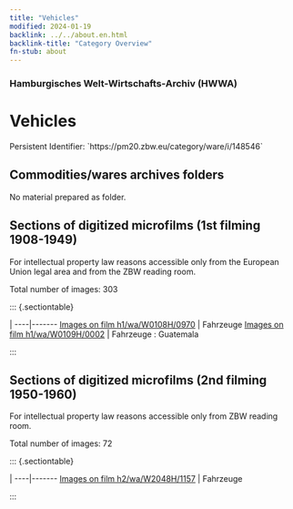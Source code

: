 ```yaml
---
title: "Vehicles"
modified: 2024-01-19
backlink: ../../about.en.html
backlink-title: "Category Overview"
fn-stub: about
---
```


### Hamburgisches Welt-Wirtschafts-Archiv (HWWA)

# Vehicles

<div class="hint">Persistent Identifier: `https://pm20.zbw.eu/category/ware/i/148546`</div>







## Commodities/wares archives folders





No material prepared as folder.



<a id="filmsections" />

## Sections of digitized microfilms (1st filming 1908-1949)

<p>For intellectual property law reasons accessible only from the European Union legal area and from the ZBW reading room.</p>



<p>Total number of images: 303</p>




::: {.sectiontable}

 | 
----|-------
<a class="btn" href="https://pm20.zbw.eu/film/h1/wa/W0108H/0970" rel="nofollow">Images on film h1/wa/W0108H/0970</a> | Fahrzeuge
<a class="btn" href="https://pm20.zbw.eu/film/h1/wa/W0109H/0002" rel="nofollow">Images on film h1/wa/W0109H/0002</a> | Fahrzeuge : Guatemala


:::




## Sections of digitized microfilms (2nd filming 1950-1960)

<p>For intellectual property law reasons accessible only from ZBW reading room.</p>



<p>Total number of images: 72</p>




::: {.sectiontable}

 | 
----|-------
<a class="btn" href="https://pm20.zbw.eu/film/h2/wa/W2048H/1157" rel="nofollow">Images on film h2/wa/W2048H/1157</a> | Fahrzeuge


:::

















